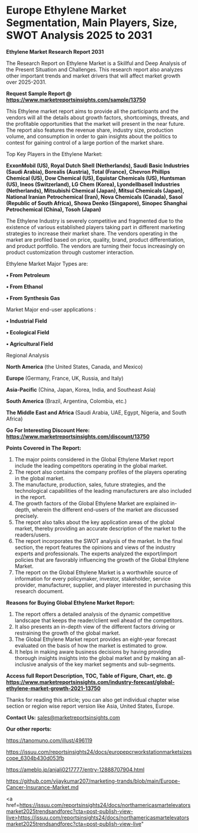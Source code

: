 # Europe Ethylene Market Segmentation, Main Players, Size, SWOT Analysis 2025 to 2031

<strong>Ethylene Market Research Report 2031</strong>

The Research Report on Ethylene Market is a Skillful and Deep Analysis of the Present Situation and Challenges. This research report also analyzes other important trends and market drivers that will affect market growth over 2025-2031.

<strong>Request Sample Report @ <a href=https://www.marketreportsinsights.com/sample/13750>https://www.marketreportsinsights.com/sample/13750</a></strong>

This Ethylene market report aims to provide all the participants and the vendors will all the details about growth factors, shortcomings, threats, and the profitable opportunities that the market will present in the near future. The report also features the revenue share, industry size, production volume, and consumption in order to gain insights about the politics to contest for gaining control of a large portion of the market share.

Top Key Players in the Ethylene Market:

<strong>ExxonMobil (US), Royal Dutch Shell (Netherlands), Saudi Basic Industries (Saudi Arabia), Borealis (Austria), Total (France), Chevron Phillips Chemical (US), Dow Chemical (US), Equistar Chemicals (US), Huntsman (US), Ineos (Switzerland), LG Chem (Korea), Lyondellbasell Industries (Netherlands), Mitsubishi Chemical (Japan), Mitsui Chemicals (Japan), National Iranian Petrochemical (Iran), Nova Chemicals (Canada), Sasol (Republic of South Africa), Showa Denko (Singapore), Sinopec Shanghai Petrochemical (China), Tosoh (Japan)</strong>

The Ethylene Industry is severely competitive and fragmented due to the existence of various established players taking part in different marketing strategies to increase their market share. The vendors operating in the market are profiled based on price, quality, brand, product differentiation, and product portfolio. The vendors are turning their focus increasingly on product customization through customer interaction.

Ethylene Market Major Types are:

<strong>• From Petroleum

• From Ethanol

• From Synthesis Gas</strong>

Market Major end-user applications :

<strong>• Industrial Field

• Ecological Field

• Agricultural Field</strong>

Regional Analysis

</u><strong><b>North America</b></strong> (the United States, Canada, and Mexico)

<strong><b>Europe </b></strong>(Germany, France, UK, Russia, and Italy)

<strong><b>Asia-Pacific</b></strong> (China, Japan, Korea, India, and Southeast Asia)

<strong><b>South America</b></strong> (Brazil, Argentina, Colombia, etc.)

<strong><b>The Middle East and Africa</b></strong> (Saudi Arabia, UAE, Egypt, Nigeria, and South Africa)

<strong>Go For Interesting Discount Here: <a href=https://www.marketreportsinsights.com/discount/13750>https://www.marketreportsinsights.com/discount/13750</a></strong>

<strong>Points Covered in The Report:</strong>
<ol>
  <li>The major points considered in the Global Ethylene Market report include the leading competitors operating in the global market.</li>
  <li>The report also contains the company profiles of the players operating in the global market.</li>
  <li>The manufacture, production, sales, future strategies, and the technological capabilities of the leading manufacturers are also included in the report.</li>
  <li>The growth factors of the Global Ethylene Market are explained in-depth, wherein the different end-users of the market are discussed precisely.</li>
  <li>The report also talks about the key application areas of the global market, thereby providing an accurate description of the market to the readers/users.</li>
  <li>The report incorporates the SWOT analysis of the market. In the final section, the report features the opinions and views of the industry experts and professionals. The experts analyzed the export/import policies that are favorably influencing the growth of the Global Ethylene Market.</li>
  <li>The report on the Global Ethylene Market is a worthwhile source of information for every policymaker, investor, stakeholder, service provider, manufacturer, supplier, and player interested in purchasing this research document.</li>
</ol>
<strong>Reasons for Buying Global Ethylene Market Report:</strong>

<ol>
  <li>The report offers a detailed analysis of the dynamic competitive landscape that keeps the reader/client well ahead of the competitors.</li>
  <li>It also presents an in-depth view of the different factors driving or restraining the growth of the global market.</li>
  <li>The Global Ethylene Market report provides an eight-year forecast evaluated on the basis of how the market is estimated to grow.</li>
  <li>It helps in making aware business decisions by having providing thorough insights insights into the global market and by making an all-inclusive analysis of the key market segments and sub-segments.</li>
</ol>
<strong>Access full Report Description, TOC, Table of Figure, Chart, etc. @ <a href=https://www.marketreportsinsights.com/industry-forecast/global-ethylene-market-growth-2021-13750>https://www.marketreportsinsights.com/industry-forecast/global-ethylene-market-growth-2021-13750</a></strong>


Thanks for reading this article; you can also get individual chapter wise section or region wise report version like Asia, United States, Europe.

<strong>Contact Us:</strong>
sales@marketreportsinsights.com

<strong>Our other reports:</strong>

<a href=https://tanomuno.com/illust/496119>https://tanomuno.com/illust/496119</a>

<a href=https://issuu.com/reportsinsights24/docs/europepcrworkstationmarketsizescope_6304b430d053fb>https://issuu.com/reportsinsights24/docs/europepcrworkstationmarketsizescope_6304b430d053fb</a>

<a href=https://ameblo.jp/anjali0217777/entry-12888707904.html>https://ameblo.jp/anjali0217777/entry-12888707904.html</a>

<a href=https://github.com/vijaykumar207/marketing-trands/blob/main/Europe-Cancer-Insurance-Market.md>https://github.com/vijaykumar207/marketing-trands/blob/main/Europe-Cancer-Insurance-Market.md</a>

<a href=https://issuu.com/reportsinsights24/docs/northamericasmartelevatorsmarket2025trendsandforec?cta=post-publish-view-live>https://issuu.com/reportsinsights24/docs/northamericasmartelevatorsmarket2025trendsandforec?cta=post-publish-view-live</a>"
